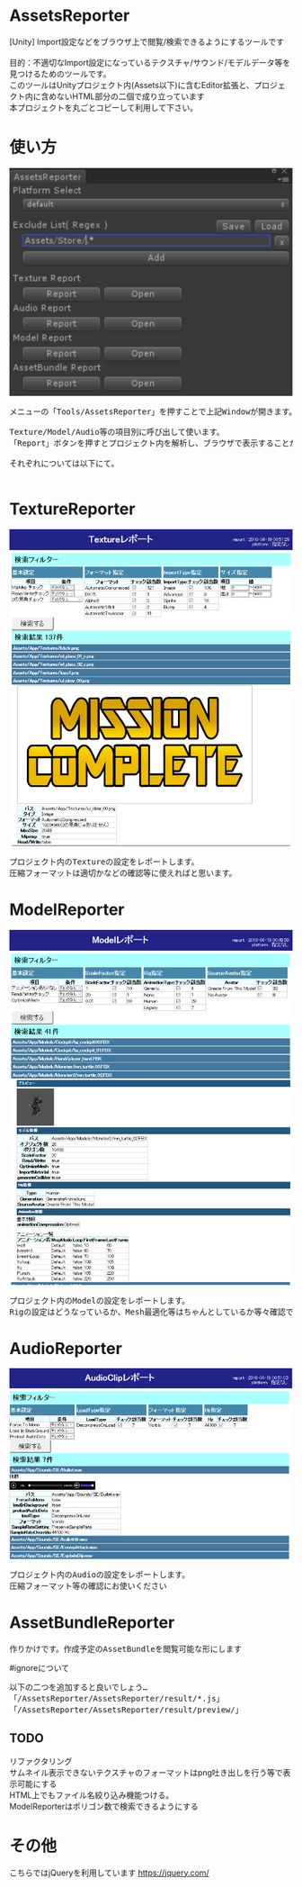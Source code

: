# AssetsReporter
[Unity] Import設定などをブラウザ上で閲覧/検索できるようにするツールです<br />
<br />
目的：不適切なImport設定になっているテクスチャ/サウンド/モデルデータ等を見つけるためのツールです。<br />
このツールはUnityプロジェクト内(Assets以下)に含むEditor拡張と、プロジェクト内に含めないHTML部分の二個で成り立っています<br />
本プロジェクトを丸ごとコピーして利用して下さい。



# 使い方
![alt text](doc/image/reporterWindow.png)
<pre>
メニューの「Tools/AssetsReporter」を押すことで上記Windowが開きます。

Texture/Model/Audio等の項目別に呼び出して使います。
「Report」ボタンを押すとプロジェクト内を解析し、ブラウザで表示することが出来ます。

それぞれについては以下にて。

</pre>


# TextureReporter
![alt text](doc/image/textureReporter.png)
<pre>
プロジェクト内のTextureの設定をレポートします。
圧縮フォーマットは適切かなどの確認等に使えればと思います。
</pre>

# ModelReporter
![alt text](doc/image/modelReporter.png)
<pre>
プロジェクト内のModelの設定をレポートします。
Rigの設定はどうなっているか、Mesh最適化等はちゃんとしているか等々確認できます
</pre>

# AudioReporter
![alt text](doc/image/audioReporter.png)
<pre>
プロジェクト内のAudioの設定をレポートします。
圧縮フォーマット等の確認にお使いください
</pre>

# AssetBundleReporter
<pre>
作りかけです。作成予定のAssetBundleを閲覧可能な形にします
</pre>

#ignoreについて
<pre>
以下の二つを追加すると良いでしょう…
「/AssetsReporter/AssetsReporter/result/*.js」
「/AssetsReporter/AssetsReporter/result/preview/」
</pre>


## TODO
リファクタリング<br/>
サムネイル表示できないテクスチャのフォーマットはpng吐き出しを行う等で表示可能にする<br />
HTML上でもファイル名絞り込み機能つける。<br />
ModelReporterはポリゴン数で検索できるようにする

# その他
こちらではjQueryを利用しています
https://jquery.com/
